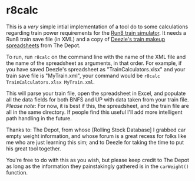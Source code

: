 # r8calc

This is a *very* simple intial implementation of a tool do to some calculations regarding train power requirements for the [Run8 train simulator](http://www.run8studios.com/).  It needs a Run8 train save file (in XML) and a copy of [Deezle's train makeup spreadsheets](https://www.thedepotserver.com/forums/threads/bnsf-and-up-train-makeup-spreadsheets.4515/) from The Depot.

To run, run `r8calc` on the command line with the name of the XML file and the name of the spreadsheet as arguments, in that order.  For example, if you have saved Deezle's spreadsheet as "TrainCalculators.xlsx" and your train save file is "MyTrain.xml", your command would be `r8calc TrainCalculators.xlsx MyTrain.xml`.

This will parse your train file, open the spreadsheet in Excel, and populate all the data fields for both BNFS and UP with data taken from your train file.  *Please note*:  For now, it is best if this, the spreadsheet, and the train file are all in the same directory.  If people find this useful I'll add more intelligent path handling in the future.

Thanks to:  The Depot, from whose [Rolling Stock Database] I grabbed car empty weight information, and whose forum is a great recess for folks like me who are just learning this sim; and to Deezle for taking the time to put his great tool together.

You're free to do with this as you wish, but please keep credit to The Depot as long as the information they painstakingly gathered is in the `carWeight()` function.